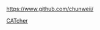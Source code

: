 
<!-- Give link to your github home page -->
<span id="github">https://www.github.com/chunweii/</span>

<!-- Give your internal and external projects related to the module -->
<span id="projects">[CATcher](https://github.com/CATcher-org/CATcher)</span>

